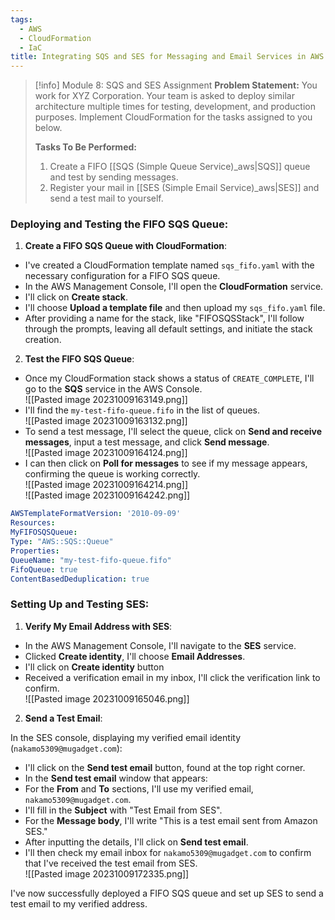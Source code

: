 ```yaml
---
tags:
  - AWS
  - CloudFormation
  - IaC
title: Integrating SQS and SES for Messaging and Email Services in AWS
---
```

<!--
**Mini-Project: Streamlining Communication and Queue Management with AWS SQS and SES!** In a focused hands-on project, I ventured into automating message queuing and email services using AWS Simple Queue Service (SQS) and Simple Email Service (SES). I utilized CloudFormation to deploy a FIFO SQS queue, ensuring ordered message handling and no duplicates. Following this, I registered and verified my email with SES to send out a test email, marking a successful implementation. This project allowed me to practically implement these services, enhancing operational communication
-->
 

> [!info] Module 8: SQS and SES Assignment
> **Problem Statement:** 
> You work for XYZ Corporation. Your team is asked to deploy similar architecture multiple times for testing, development, and production purposes. Implement CloudFormation for the tasks assigned to you below. 
> 
> **Tasks To Be Performed:** 
> 1. Create a FIFO [[SQS (Simple Queue Service)_aws|SQS]] queue and test by sending messages. 
> 2. Register your mail in [[SES (Simple Email Service)_aws|SES]] and send a test mail to yourself. 



### Deploying and Testing the FIFO SQS Queue:

1. **Create a FIFO SQS Queue with CloudFormation**: 
- I've created a CloudFormation template named `sqs_fifo.yaml` with the necessary configuration for a FIFO SQS queue.
- In the AWS Management Console, I'll open the **CloudFormation** service.
- I'll click on **Create stack**.
- I'll choose **Upload a template file** and then upload my `sqs_fifo.yaml` file.
- After providing a name for the stack, like "FIFOSQSStack", I'll follow through the prompts, leaving all default settings, and initiate the stack creation.

2. **Test the FIFO SQS Queue**:
- Once my CloudFormation stack shows a status of `CREATE_COMPLETE`, I'll go to the **SQS** service in the AWS Console.
<br>![[Pasted image 20231009163149.png]]
- I'll find the `my-test-fifo-queue.fifo` in the list of queues.
<br>![[Pasted image 20231009163132.png]]
- To send a test message, I'll select the queue, click on **Send and receive messages**, input a test message, and click **Send message**.
<br>![[Pasted image 20231009164124.png]]
- I can then click on **Poll for messages** to see if my message appears, confirming the queue is working correctly.
<br>![[Pasted image 20231009164214.png]]
<br>![[Pasted image 20231009164242.png]]


```yaml
AWSTemplateFormatVersion: '2010-09-09'
Resources:
MyFIFOSQSQueue:
Type: "AWS::SQS::Queue"
Properties:
QueueName: "my-test-fifo-queue.fifo"
FifoQueue: true
ContentBasedDeduplication: true
```

### Setting Up and Testing SES:

1. **Verify My Email Address with SES**:

- In the AWS Management Console, I'll navigate to the **SES** service.
- Clicked **Create identity**, I'll choose **Email Addresses**.
- I'll click on **Create identity** button
- Received a verification email in my inbox, I'll click the verification link to confirm.
<br>![[Pasted image 20231009165046.png]]

2. **Send a Test Email**:

In the SES console, displaying my verified email identity (`nakamo5309@mugadget.com`):

- I'll click on the **Send test email** button, found at the top right corner. 
- In the **Send test email** window that appears: 
- For the **From** and **To** sections, I'll use my verified email, `nakamo5309@mugadget.com`.
- I'll fill in the **Subject** with "Test Email from SES".
- For the **Message body**, I'll write "This is a test email sent from Amazon SES."
- After inputting the details, I'll click on **Send test email**. 
- I'll then check my email inbox for `nakamo5309@mugadget.com` to confirm that I've received the test email from SES.
  <br>![[Pasted image 20231009172335.png]]

I've now successfully deployed a FIFO SQS queue and set up SES to send a test email to my verified address.




